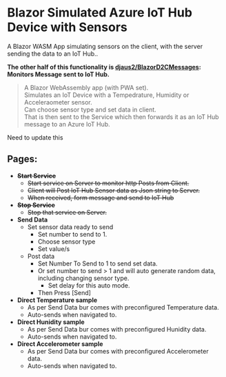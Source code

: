 # Blazor Simulated Azure IoT Hub Device with Sensors
A Blazor WASM App simulating sensors on the client, with the server sending the data to an IoT Hub..

**The other half of this functionality is [djaus2/BlazorD2CMessages](https://github.com/djaus2/BlazorD2CMessages): Monitors Message sent to IoT Hub.**

> A Blazor WebAssembly app (with PWA set).  
Simulates an IoT Device with a Tempedrature, Humidity or Acceleraometer sensor.  
Can choose sensor type and set data in client.  
That is then sent to the Service which then forwards it as an IoT Hub message to an Azure IoT Hub.

Need to update this

## Pages:
- ~~**Start Service**~~
  - ~~Start service on Server to monitor http Posts from Client.~~
  - ~~Client will Post IoT Hub Sensor data as Json string to Server.~~
  - ~~When received, form message and send to IoT Hub~~
- ~~**Stop Service**~~
  - ~~Stop that service on Server.~~
- **Send Data**
  - Set sensor data ready to send
    - Set number to send to 1.
    - Choose sensor type
    - Set value/s
  - Post data
    - Set Number To Send to 1 to send set data.
    - Or set number to send > 1 and will auto generate random data, including changing sensor type.
      - Set delay for this auto mode.
    - Then Press [Send]
- **Direct Temperature sample**
  - As per Send Data bur comes with preconfigured Temperature data.
  - Auto-sends when navigated to.
- **Direct Hunidity sample**
  - As per Send Data bur comes with preconfigured Hunidity data.
  - Auto-sends when navigated to.
- **Direct Accelerometer sample**
  - As per Send Data bur comes with preconfigured Accelerometer data.
  - Auto-sends when navigated to.
